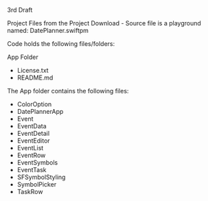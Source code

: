 3rd Draft

Project Files from the Project Download - Source file is a playground named: DatePlanner.swiftpm

Code holds the following files/folders:

App Folder
* License.txt
* README.md

The App folder contains the following files:
* ColorOption
* DatePlannerApp
* Event
* EventData
* EventDetail
* EventEditor
* EventList
* EventRow
* EventSymbols
* EventTask
* SFSymbolStyling
* SymbolPicker
* TaskRow
